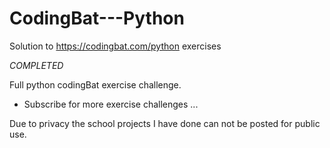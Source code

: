# CodingBat---Python
Solution to https://codingbat.com/python exercises

*COMPLETED*

Full python codingBat exercise challenge.
- Subscribe for more exercise challenges ...

Due to privacy the school projects I have done can not be posted for public use.
